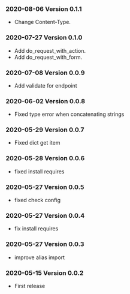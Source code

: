 ### 2020-08-06 Version 0.1.1

* Change Content-Type.

### 2020-07-27 Version 0.1.0

* Add do_request_with_action.
* Add do_request_with_form.

### 2020-07-08 Version 0.0.9

* Add validate for endpoint

### 2020-06-02 Version 0.0.8
* Fixed type error when concatenating strings

### 2020-05-29 Version 0.0.7
* Fixed dict get item

### 2020-05-28 Version 0.0.6
* fixed install requires

### 2020-05-27 Version 0.0.5
* fixed check config

### 2020-05-27 Version 0.0.4
* fix install requires

### 2020-05-27 Version 0.0.3
* improve alias import

### 2020-05-15 Version 0.0.2
* First release